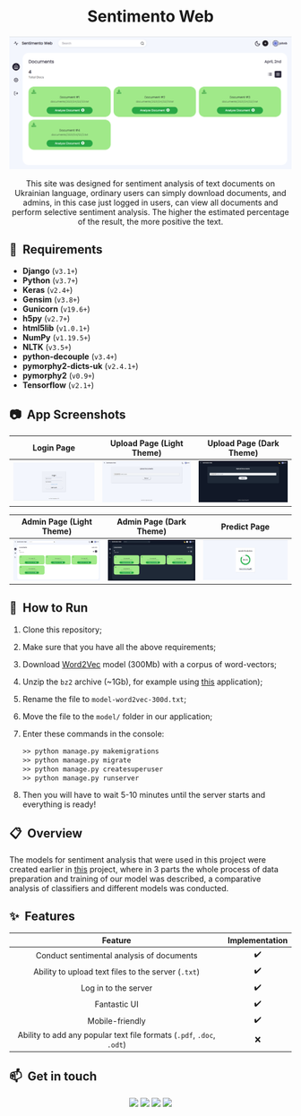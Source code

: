 <h1 align="center">Sentimento Web</h1>

<p align="center">
  <img src="img/header.png" alt="Admin Page" width="800">
</p>

<div align="center"> 
This site was designed for sentiment analysis of text documents on Ukrainian language, ordinary users can simply download documents, and admins, in this case just logged in users, can view all documents and perform selective sentiment analysis. The higher the estimated percentage of the result, the more positive the text.
</div>

## 📝 &nbsp;Requirements

- **Django** (`v3.1+`)
- **Python** (`v3.7+`)
- **Keras** (`v2.4+`)
- **Gensim** (`v3.8+`)
- **Gunicorn** (`v19.6+`)
- **h5py** (`v2.7+`)
- **html5lib** (`v1.0.1+`)
- **NumPy** (`v1.19.5+`)
- **NLTK** (`v3.5+`)
- **python-decouple** (`v3.4+`)
- **pymorphy2-dicts-uk** (`v2.4.1+`)
- **pymorphy2** (`v0.9+`)
- **Tensorflow** (`v2.1+`)


## 📷 &nbsp;App Screenshots

Login Page         |  Upload Page (Light Theme) |  Upload Page (Dark Theme)
:-------------------------:|:-------------------------:|:-------------------------:
<img src="img/login.png" title="Login Page" width="100%"> |<img src="img/upload_light.png" title="Upload Page (Light Theme)" width="100%"> |<img src="img/upload_dark.png" title="Upload Page (Dark Theme)" width="100%">

Admin Page (Light Theme)         |  Admin Page (Dark Theme)   |  Predict Page
:-------------------------:|:-------------------------:|:-------------------------:
<img src="img/header.png" title="Admin Page (Light Theme) " width="100%"> |<img src="img/home_dark.png" title="Admin Page (Dark Theme)" width="100%"> |<img src="img/predict.png" title="Predict Page" width="100%">

## 🚀 &nbsp;How to Run

1. Clone this repository;
2. Make sure that you have all the above requirements;
3. Download [Word2Vec](https://lang.org.ua/static/downloads/models/ubercorpus.lowercased.lemmatized.word2vec.300d.bz2) model (300Mb) with a corpus of word-vectors;
4. Unzip the `bz2` archive (~1Gb), for example using [this](https://www.winzip.com/win/en/bz2-file.html) application);
5. Rename the file to `model-word2vec-300d.txt`;
6. Move the file to the `model/` folder in our application;
7. Enter these commands in the console:

    ```shell
    >> python manage.py makemigrations
    >> python manage.py migrate
    >> python manage.py createsuperuser
    >> python manage.py runserver
    ```
    
8. Then you will have to wait 5-10 minutes until the server starts and everything is ready!


## 📋 &nbsp;Overview

The models for sentiment analysis that were used in this project were created earlier in [this](https://github.com/JackShen1/sentimento) project, where in 3 parts the whole process of data preparation and training of our model was described, a comparative analysis of classifiers and different models was conducted.



## ✨ &nbsp;Features

|                                         Feature                                         | Implementation |
|:---------------------------------------------------------------------------------------:|:--------------:|
|Conduct sentimental analysis of documents                                            |        ✔️       |
| Ability to upload text files to the server (`.txt`) |        ✔️       |
| Log in to the server              |        ✔️       |
| Fantastic UI                                                                        |        ✔️       |
| Mobile-friendly                      |        ✔️       |
| Ability to add any popular text file formats (`.pdf`, `.doc`, `.odt`)                                                                   |        ❌       |



## 📫 &nbsp;Get in touch

<p align="center">
<a href="https://www.linkedin.com/in/yevhenii-shendrikov-6795291b8/"><img src="https://img.shields.io/badge/-Jack%20Shendrikov-0077B5?style=flat&logo=Linkedin&logoColor=white"/></a>
<a href="mailto:jackshendrikov@gmail.com"><img src="https://img.shields.io/badge/-Jack%20Shendrikov-D14836?style=flat&logo=Gmail&logoColor=white"/></a>
<a href="https://www.facebook.com/jack.shendrikov"><img src="https://img.shields.io/badge/-Jack%20Shendrikov-1877F2?style=flat&logo=Facebook&logoColor=white"/></a>
<a href=""><img src="https://img.shields.io/badge/-@jackshen-0088cc?style=flat&logo=Telegram&logoColor=white"/></a>
</p>
